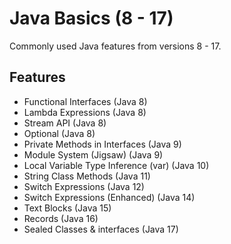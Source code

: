 # Java Basics (8 - 17)

Commonly used Java features from versions 8 - 17.

## Features

- Functional Interfaces (Java 8)
- Lambda Expressions (Java 8)
- Stream API (Java 8)
- Optional (Java 8)
- Private Methods in Interfaces (Java 9)
- Module System (Jigsaw) (Java 9)
- Local Variable Type Inference (var) (Java 10)
- String Class Methods (Java 11)
- Switch Expressions (Java 12)
- Switch Expressions (Enhanced) (Java 14)
- Text Blocks (Java 15)
- Records (Java 16)
- Sealed Classes & interfaces (Java 17)
